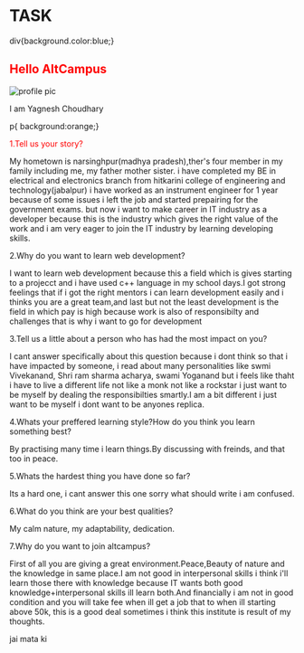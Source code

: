 # TASK
div{background.color:blue;}
<h2 style=" color:red;">Hello AltCampus</h2>
<img scr="vizag pic.jpg" alt="profile pic">
<p>I am Yagnesh Choudhary</p>
<main>
  p{ background:orange;}
<p style=" color:red;" >1.Tell us your story?</p>
<p>My hometown is narsinghpur(madhya pradesh),ther's four member in my family including me, my father mother sister.
  i have completed my BE in electrical and electronics branch from hitkarini college of engineering and technology(jabalpur)
  i have worked as an instrument engineer for 1 year because of some issues i left the job and started prepairing for the government exams.
  but now i want to make career in IT industry as a developer because this is the industry which gives the right value of the work and i am very eager to join the IT industry by learning developing skills.</p>
  <p>2.Why do you want to learn web development?</p>
  <p>
     I want to learn web development because this a field which is gives starting to a projecct and i have used c++ language in my school days.I got strong feelings that if i got the right mentors i can learn development easily and i thinks you are a great team,and last but not the least development is the field in which pay is high because work is also of responsibilty and challenges that is why i want to go for development</p>
  <p>3.Tell us a little about a person who has had the most impact on you?</p>
  <p>I cant answer specifically about this question because i dont think so that i have impacted by someone, i read about many personalities like swmi Vivekanand, Shri ram sharma acharya, swami Yoganand but i feels like thaht i have to live a different life not like a monk not like a rockstar i just want to be myself by dealing  the responsibilties smartly.I am a bit different i just want to be myself i dont want to be anyones replica.</p>
  <p>4.Whats your preffered learning style?How do you think you learn something best?</p>
  <p>By practising many time i learn things.By discussing with freinds, and that too in peace.</p>
  <p>5.Whats the hardest thing you have done so far?</p>
  <p>Its a hard one, i cant answer this one sorry what should write i am confused.
  <p>6.What do you think are your best qualities?</p>
  <p>My calm nature, my adaptability, dedication.</p>
  <p>7.Why do you want to join altcampus?</p>
  <p>First of all you are giving a great environment.Peace,Beauty of nature and the knowledge in same place.I am not good in interpersonal skills i think i'll learn those there with knowledge because IT wants both good knowledge+interpersonal skills ill learn both.And financially i am not in good condition and you will take fee when ill get a job that to when ill starting above 50k, this is a good deal sometimes i think this institute is result of my thoughts.</p>  
</main>

jai mata ki

